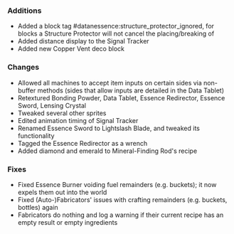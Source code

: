 ### Additions
- Added a block tag #datanessence:structure_protector_ignored, for blocks a Structure Protector will not cancel the placing/breaking of
- Added distance display to the Signal Tracker
- Added new Copper Vent deco block

### Changes
- Allowed all machines to accept item inputs on certain sides via non-buffer methods (sides that allow inputs are detailed in the Data Tablet)
- Retextured Bonding Powder, Data Tablet, Essence Redirector, Essence Sword, Lensing Crystal
- Tweaked several other sprites
- Edited animation timing of Signal Tracker
- Renamed Essence Sword to Lightslash Blade, and tweaked its functionality
- Tagged the Essence Redirector as a wrench
- Added diamond and emerald to Mineral-Finding Rod's recipe

### Fixes
- Fixed Essence Burner voiding fuel remainders (e.g. buckets); it now expels them out into the world
- Fixed (Auto-)Fabricators' issues with crafting remainders (e.g. buckets, bottles) again
- Fabricators do nothing and log a warning if their current recipe has an empty result or empty ingredients